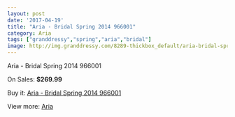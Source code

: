 ```yaml
---
layout: post
date: '2017-04-19'
title: "Aria - Bridal Spring 2014 966001"
category: Aria
tags: ["granddressy","spring","aria","bridal"]
image: http://img.granddressy.com/8289-thickbox_default/aria-bridal-spring-2014-966001.jpg
---
```

Aria - Bridal Spring 2014 966001

On Sales: **$269.99**
<a href="https://www.granddressy.com/en/aria/7519-aria-bridal-spring-2014-966001.html"><amp-img layout="responsive" width="600" height="600" src="//img.granddressy.com/8289-thickbox_default/aria-bridal-spring-2014-966001.jpg" alt="Aria - Bridal Spring 2014 966001 0" /></a>

Buy it: [Aria - Bridal Spring 2014 966001](https://www.granddressy.com/en/aria/7519-aria-bridal-spring-2014-966001.html "Aria - Bridal Spring 2014 966001")

View more: [Aria](https://www.granddressy.com/en/255-aria "Aria")